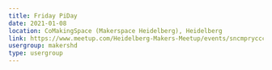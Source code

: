 ```yaml
---
title: Friday PiDay
date: 2021-01-08
location: CoMakingSpace (Makerspace Heidelberg), Heidelberg
link: https://www.meetup.com/Heidelberg-Makers-Meetup/events/sncmprycccblb/
usergroup: makershd
type: usergroup
---
```

